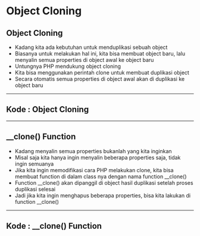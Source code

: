# Object Cloning

## Object Cloning
- Kadang kita ada kebutuhan untuk menduplikasi sebuah object
- Biasanya untuk melakukan hal ini, kita bisa membuat object baru, lalu menyalin semua properties di object awal ke object baru
- Untungnya PHP mendukung object cloning
- Kita bisa menggunakan perintah clone untuk membuat duplikasi object
- Secara otomatis semua properties di object awal akan di duplikasi ke object baru

---

## Kode : Object Cloning


---

## __clone() Function

- Kadang menyalin semua properties bukanlah yang kita inginkan
- Misal saja kita hanya ingin menyalin beberapa properties saja, tidak ingin semuanya
- Jika kita ingin memodifikasi cara PHP melakukan clone, kita bisa membuat function di dalam class nya dengan nama function __clone()
- Function __clone() akan dipanggil di object hasil duplikasi setelah proses duplikasi selesai
- Jadi jika kita ingin menghapus beberapa properties, bisa kita lakukan di function __clone()

---

## Kode : __clone() Function